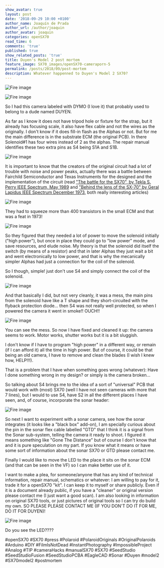 ```yaml
---
show_avatar: true
layout: post
date: '2018-09-29 10:00 +0100'
author_name: Joaquín de Prada
author_url: /author/joaquin
author_avatar: joaquin
categories: openSX70
read_time: 6
comments: 'true'
published: true
show_related_posts: 'true'
title: Duyen's Model 2 post mortem
feature_image: SX70_images/openSX70-cameraporn-5
permalink: /posts/2018/09/post-mortem
description: Whatever happenned to Duyen's Model 2 SX70?
---
```


![Fire image]({{site.url}}/{{site.baseurl}}img/2018/09/20180929-Duyen-04.jpg)



![Fire image]({{site.url}}/{{site.baseurl}}img/2018/09/20180929-Duyen-03.jpg)


So I had this camera labeled with DYMO (I love it) that probably used to belong to a dude named DUYEN.

As far as I know it does not have tripod hole or fixture for the strap, but it already has focusing scale, it also have flex cable and not the wires as the originally. I don't know if it does fill-in flash as the Alphas or not. But for me the main difference is in the substrate ECM (the original PCB). In there Solenoid#1 has four wires instead of 2 as the alphas. The repair manual identifies these two extra pins as S4 being S1A and S1B. 

![Fire image]({{site.url}}/{{site.baseurl}}img/2018/09/20180929-Duyen-02.jpg)

It is important to know that the creators of the original circuit had a lot of trouble with noise and power peaks, actually there was a battle between Fairchild Semiconductor and Texas Instruments for the designed and the implementation of the circuit (read ["The battle for the SX70", by Tekla S. Perry IEEE Spectrum, May 1989](https://ieeexplore.ieee.org/document/30763) and ["Behind the lens of the SX-70" by Geral Lapidus IEEE Spectrum December 1973](https://dl.acm.org/citation.cfm?id=2241330&picked=prox&preflayout=flat), both really interesting articles)

![Fire image]({{site.url}}/{{site.baseurl}}img/2018/09/20180929-Duyen-07.jpg)

They had to squeeze more than 400 transistors in the small ECM and that was a feat in 1973!

![Fire image]({{site.url}}/{{site.baseurl}}img/2018/09/20180929-Duyen-06.jpg)

So they figured that they needed a lot of power to move the solenoid initially ("high power"), but once in place they could go to "low power" mode, and save resources, and elude noise. 
My theory is that the solenoid did itself the switch (by means of a resistor) and that in later Alphas they just wait a bit and went electronically to low power, and that is why the mecanically simpler Alphas had just a connection for the coil of the solenoid.

So I though, simple! just don't use S4 and simply connect the coil of the solenoid. 

![Fire image]({{site.url}}/{{site.baseurl}}img/2018/09/20180929-Duyen-01.jpg)

And that basically I did, but not very cleanly, it was a mess, the main pins from the solenoid have like a T shape and they short-circuited with the flyback protection diode... then S4 was not really well protected, so when I powered the camera it went in smoke!! OUCH!!

![Fire image]({{site.url}}/{{site.baseurl}}img/2018/09/20180929-Duyen-05.jpg)

You can see the mess. So now I have fixed and cleaned it up: the camera seems to work. Motor works, shutter works but it is a bit sluggish.

I don't know if I have to program "high power" in a different way, or remain (if I can afford it) all the time in high power. But of course, it could be that being an old camera, I have to remove and clean the blades (I wish I knew how, HELP!!!).

That is a problem that I have when something goes wrong (whatever): Have I done something wrong in my design? or simply is the camera broken...

So talking about S4 brings me to the idea of a sort of "universal" PCB that would work with (most) SX70 (well I have not seen cameras with more that 7 lines), but I would to use S4, have S2 in all the different places I have seen, and, of course, incorporate the sonar header:

![Fire image]({{site.url}}/{{site.baseurl}}img/2018/09/20180929-Duyen-08.jpg)

So next I want to experiment with a sonar camera, see how the sonar integrates (it looks like a "black box" add-on), I am specially curious about the pin in the sonar flex cable labelled "GTD" that I think it is a signal from the Sonar sub-system, telling the camera it ready to shoot. I figured it means something like "Gone The Distance" but of course I don't know that and it is pure speculation on my part. If you know what it means or have some sort of information about the sonar SX70 or GTD please contact me.

Finally I would like to move the LED to the place it sits on the sonar ECM (and that can be seen in the VF) so I can make better use of it.

I want to make a plea, for someone/anyone that has any kind of technical information, repair manual, schematics or whatever: I am willing to pay for it, trade it for a openSX70 "kit". I can keep it to myself or share publicly. Even if it is a document already public, if you have a "cleaner" or original version please contact me (I just want a good scan). I am also looking in information on original SX70 tools, or just pictures of original tools so I can try do build my own. SO PLEASE PLEASE CONTACT ME (IF YOU DON'T DO IT FOR ME, DO IT FOR DUYEN)!

![Fire image]({{site.url}}/{{site.baseurl}}img/2018/09/20180929-Duyen-09.jpg) 

Do you see the LED????

#openSX70 #SX70 #press #Polaroid #PolaroidOriginals #OriginalPolaroids #Arduino #DIY #FilmIsNotDead #InstantPhotography #ImpossibleProject #Analog #TIP #cameraHacks #manualSX70 #SX70 #SeedStudio #SeedStudioFusion #SeedStudioPCBA #EagleCAD #Sonar #Duyen #model2 #SX70model2 #postmortem

